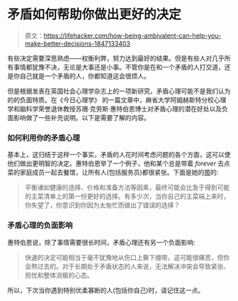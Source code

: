 # 矛盾如何帮助你做出更好的决定

> 原文：<https://lifehacker.com/how-being-ambivalent-can-help-you-make-better-decisions-1847133403>

有些决定需要深思熟虑——权衡利弊，努力达到最好的结果。但是有些人对几乎所有事情都犹豫不决，无论是大事还是小事。不管你是在和一个矛盾的人打交道，还是你自己就是一个矛盾的人，你都知道这会很烦人。



但是根据发表在英国社会心理学杂志上的一项新研究，矛盾心理可能不是我们认为的的负面特质。在《今日心理学》 的一篇文章中，麻省大学阿姆赫斯特分校心理学和脑科学荣誉退休教授苏珊·克劳斯·惠特伯恩博士对矛盾心理的潜在好处以及负面影响做了一些补充说明。以下是需要了解的内容。

### 如何利用你的矛盾心理

基本上，这归结于这样一个事实，矛盾的人花时间考虑问题的各个方面，这可以使他们做出更明智的决定。惠特伯恩举了一个例子，他和某个总是带着 *forever* 去点菜的家庭成员一起去餐馆，让所有人(包括服务员)都很紧张。下面是她的[带](https://www.psychologytoday.com/us/blog/fulfillment-any-age/202106/the-surprising-benefits-being-ambivalent)的:

> 平衡诸如健康的选择、价格和准备方法等因素，最终可能会比急于得到可能的主菜清单上的第一份更好的选择。有多少次，当你自己的主菜端上来时，你失望了，你意识到你因为太匆忙而做出了错误的选择？

### 矛盾心理的负面影响

惠特伯恩说，除了事情需要很长时间，矛盾心理还有另一个负面影响:

> 快速的决定可能相当于毫不犹豫地从伤口上撕下绷带。这可能很痛苦，但你会熬过去的。对于长期处于矛盾状态的人来说，无法解决冲突会导致紧张、担忧和整体消极的心态。

所以，下次当你遇到特别优柔寡断的人(包括你自己)时，请记住这一点。